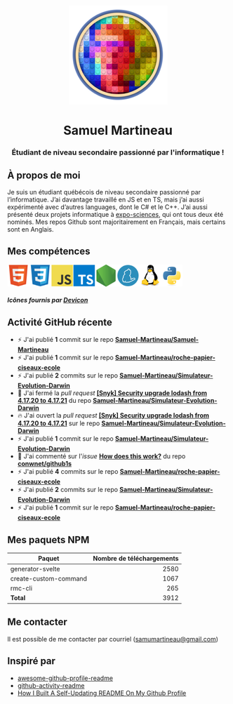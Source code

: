 <div align="middle">
  <img height="225" alt="avatar" src="https://raw.githubusercontent.com/Samuel-Martineau/Samuel-Martineau/master/avatar.png">
  <h1>Samuel Martineau</h1>
  <h3>Étudiant de niveau secondaire passionné par l'informatique !</h3>
</div>

## À propos de moi

Je suis un étudiant québécois de niveau secondaire passionné par l’informatique. J’ai davantage travaillé en JS et en TS, mais j’ai aussi expérimenté avec d’autres languages, dont le C# et le C++. J’ai aussi présenté deux projets informatique à [expo-sciences](https://technoscience.ca/programmes/expo-sciences/), qui ont tous deux été nominés. Mes repos Github sont majoritairement en Français, mais certains sont en Anglais.

## Mes compétences

<img alt="HTML5" src="https://raw.githubusercontent.com/devicons/devicon/master/icons/html5/html5-original.svg" width="50" title="HTML5" /><img alt="CSS3" src="https://raw.githubusercontent.com/devicons/devicon/master/icons/css3/css3-original.svg" width="50" title="CSS3" /><img alt="JavaScript" src="https://raw.githubusercontent.com/devicons/devicon/master/icons/javascript/javascript-original.svg" width="50" title="JavaScript" /><img alt="TypeScript" src="https://raw.githubusercontent.com/devicons/devicon/master/icons/typescript/typescript-original.svg" width="50" title="TypeScript" /><img alt="NodeJS" src="https://raw.githubusercontent.com/devicons/devicon/master/icons/nodejs/nodejs-original.svg" width="50" title="NodeJS" /><img alt="Yarn" src="https://raw.githubusercontent.com/devicons/devicon/master/icons/yarn/yarn-original.svg" width="50" title="Yarn" /><img alt="Linux" src="https://raw.githubusercontent.com/devicons/devicon/master/icons/linux/linux-original.svg" width="50" title="Linux" /><img alt="Python" src="https://raw.githubusercontent.com/devicons/devicon/master/icons/python/python-original.svg" width="50" title="Python" />

##### Icônes fournis par [Devicon](https://konpa.github.io/devicon/)

## Activité GitHub récente

- ⚡ J&#x27;ai publié **1** commit sur le repo [**Samuel-Martineau/Samuel-Martineau**](https://github.com/Samuel-Martineau/Samuel-Martineau)
- ⚡ J&#x27;ai publié **1** commit sur le repo [**Samuel-Martineau/roche-papier-ciseaux-ecole**](https://github.com/Samuel-Martineau/roche-papier-ciseaux-ecole)
- ⚡ J&#x27;ai publié **2** commits sur le repo [**Samuel-Martineau/Simulateur-Evolution-Darwin**](https://github.com/Samuel-Martineau/Simulateur-Evolution-Darwin)
- 🚫 J&#x27;ai fermé la _pull request_ [**[Snyk] Security upgrade lodash from 4.17.20 to 4.17.21**](https://github.com/Samuel-Martineau/Simulateur-Evolution-Darwin/pull/29) du repo [**Samuel-Martineau/Simulateur-Evolution-Darwin**](https://github.com/Samuel-Martineau/Simulateur-Evolution-Darwin)
- 🔥 J&#x27;ai ouvert la _pull request_ [**[Snyk] Security upgrade lodash from 4.17.20 to 4.17.21**](https://github.com/Samuel-Martineau/Simulateur-Evolution-Darwin/pull/29) sur le repo [**Samuel-Martineau/Simulateur-Evolution-Darwin**](https://github.com/Samuel-Martineau/Simulateur-Evolution-Darwin)
- ⚡ J&#x27;ai publié **1** commit sur le repo [**Samuel-Martineau/Simulateur-Evolution-Darwin**](https://github.com/Samuel-Martineau/Simulateur-Evolution-Darwin)
- 💬 J&#x27;ai commenté sur l&#x27;_issue_ [**How does this work?**](https://github.com/conwnet/github1s/issues/46) du repo [**conwnet/github1s**](https://github.com/conwnet/github1s)
- ⚡ J&#x27;ai publié **4** commits sur le repo [**Samuel-Martineau/roche-papier-ciseaux-ecole**](https://github.com/Samuel-Martineau/roche-papier-ciseaux-ecole)
- ⚡ J&#x27;ai publié **2** commits sur le repo [**Samuel-Martineau/Simulateur-Evolution-Darwin**](https://github.com/Samuel-Martineau/Simulateur-Evolution-Darwin)
- ⚡ J&#x27;ai publié **1** commit sur le repo [**Samuel-Martineau/roche-papier-ciseaux-ecole**](https://github.com/Samuel-Martineau/roche-papier-ciseaux-ecole)

## Mes paquets NPM

| Paquet                | Nombre de téléchargements |
| --------------------- | ------------------------: |
| generator-svelte      |                      2580 |
| create-custom-command |                      1067 |
| rmc-cli               |                       265 |
| **Total**             |                      3912 |

## Me contacter

Il est possible de me contacter par courriel ([samumartineau@gmail.com](mailto:samumartineau@gmail.com))

## Inspiré par

- [awesome-github-profile-readme](https://github.com/abhisheknaiidu/awesome-github-profile-readme)
- [github-activity-readme](https://github.com/jamesgeorge007/github-activity-readme)
- [How I Built A Self-Updating README On My Github Profile](https://www.mokkapps.de/blog/how-i-built-a-self-updating-readme-on-my-git-hub-profile/)
